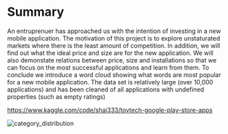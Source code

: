  <h1> Summary </h1>
  An entruprenuer has approached us with the intention of investing in a new mobile application. 
  The motivation of this project is to explore unstaturated markets where there is the least amount of competition.
  In addition, we will find out what the ideal price and size are for the new application.
  We will also demonstate relations between price, size and installations so that we can focus on the most successful applications and learn from them.
  To conclude we introduce a word cloud showing what words are most popular for a new mobile application.
  The data set is relatively large (over 10,000 applications) and has been cleaned of all applications with undefined properties (such as empty ratings)
  
  https://www.kaggle.com/code/shai333/tovtech-google-play-store-apps

  


![category_distribution](https://github.com/shaigit/tovtech-google-app-store/assets/1949679/db8b2d31-a270-4dfb-b2ee-c37bae51552f)
